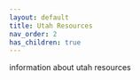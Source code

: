 ```yaml
---
layout: default
title: Utah Resources
nav_order: 2
has_children: true
---
```


information about utah resources
